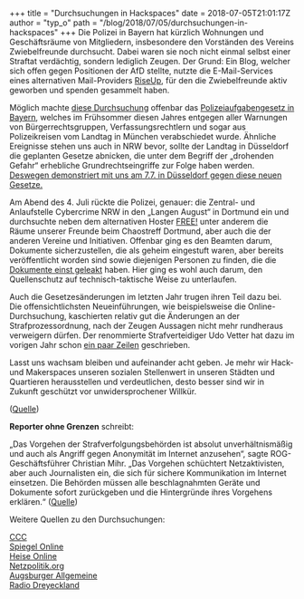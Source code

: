 +++
title = "Durchsuchungen in Hackspaces"
date = 2018-07-05T21:01:17Z
author = "typ_o"
path = "/blog/2018/07/05/durchsuchungen-in-hackspaces"
+++
Die Polizei in Bayern hat kürzlich Wohnungen und Geschäftsräume von
Mitgliedern, insbesondere den Vorständen des Vereins Zwiebelfreunde
durchsucht. Dabei waren sie noch nicht einmal selbst einer Straftat
verdächtig, sondern lediglich Zeugen. Der Grund: Ein Blog, welcher sich
offen gegen Positionen der AfD stellte, nutzte die E-Mail-Services eines
alternativen Mail-Providers [RiseUp](https://riseup.net/), für den die
Zwiebelfreunde aktiv geworben und spenden gesammelt haben.

Möglich machte [diese
Durchsuchung](https://netzpolitik.org/2018/zwiebelfreunde-durchsuchungen-wenn-zeugen-wie-straftaeter-behandelt-werden/)
offenbar das [Polizeiaufgabengesetz in
Bayern](https://www.br.de/nachrichten/das-neue-polizeiaufgabengesetz-kurz-erklaert-100.html),
welches im Frühsommer diesen Jahres entgegen aller Warnungen von
Bürgerrechtsgruppen, Verfassungsrechtlern und sogar aus Polizeikreisen
vom Landtag in München verabschiedet wurde. Ähnliche Ereignisse stehen
uns auch in NRW bevor, sollte der Landtag in Düsseldorf die geplanten
Gesetze abnicken, die unter dem Begriff der „drohenden Gefahr“
erhebliche Grundrechtseingriffe zur Folge haben werden. [Deswegen
demonstriert mit uns am 7.7. in Düsseldorf gegen diese neuen
Gesetze.](https://www.no-polizeigesetz-nrw.de/demo-7-7/)

Am Abend des 4. Juli rückte die Polizei, genauer: die Zentral- und
Anlaufstelle Cybercrime NRW in den „Langen August“ in Dortmund ein und
durchsuchte neben dem alternativen Hoster [FREE\!](http://www.free.de/)
unter anderem die Räume unserer Freunde beim Chaostreff Dortmund, aber
auch die der anderen Vereine und Initiativen. Offenbar ging es den
Beamten darum, Dokumente sicherzustellen, die als geheim eingestuft
waren, aber bereits veröffentlicht worden sind sowie diejenigen Personen
zu finden, die die [Dokumente einst
geleakt](https://www1.wdr.de/nachrichten/ruhrgebiet/cybercrime-razzia-dortmund-nordstadt-100.html)
haben. Hier ging es wohl auch darum, den Quellenschutz auf
technisch-taktische Weise zu unterlaufen.

Auch die Gesetzesänderungen im letzten Jahr trugen ihren Teil dazu bei.
Die offensichtlichsten Neueinführungen, wie beispielsweise die
Online-Durchsuchung, kaschierten relativ gut die Änderungen an der
Strafprozessordnung, nach der Zeugen Aussagen nicht mehr rundheraus
verweigern dürfen. Der renommierte Strafverteidiger Udo Vetter hat dazu
im vorigen Jahr schon [ein paar
Zeilen](https://www.lawblog.de/index.php/archives/2017/06/23/schoene-neue-zeugenwelt/)
geschrieben.

Lasst uns wachsam bleiben und aufeinander acht geben. Je mehr wir Hack-
und Makerspaces unseren sozialen Stellenwert in unseren Städten und
Quartieren herausstellen und verdeutlichen, desto besser sind wir in
Zukunft geschützt vor unwidersprochener Willkür.

([Quelle](https://www.devtal.de/blog/2018/07/05/pag-firstfallout/))

**Reporter ohne Grenzen** schreibt:

„Das Vorgehen der Strafverfolgungsbehörden ist absolut unverhältnismäßig
und auch als Angriff gegen Anonymität im Internet anzusehen“, sagte
ROG-Geschäftsführer Christian Mihr. „Das Vorgehen schüchtert
Netzaktivisten, aber auch Journalisten ein, die sich für sichere
Kommunikation im Internet einsetzen. Die Behörden müssen alle
beschlagnahmten Geräte und Dokumente sofort zurückgeben und die
Hintergründe ihres Vorgehens erklären.“
([Quelle](https://www.reporter-ohne-grenzen.de/deutschland/alle-meldungen/meldung/solidaritaet-mit-netzaktivisten/))

Weitere Quellen zu den Durchsuchungen:

[CCC](https://www.ccc.de/de/updates/2018/hausdurchsuchungen-bei-vereinsvorstanden-der-zwiebelfreunde-und-im-openlab-augsburg)  
[Spiegel
Online](http://www.spiegel.de/netzwelt/web/hausdurchsuchungen-bei-netzaktivisten-chaos-computer-club-kritisiert-polizeivorgehen-a-1216463.html)  
[Heise
Online](https://www.heise.de/newsticker/meldung/Massive-CCC-Kritik-an-Polizei-Hausdurchsuchung-bei-Datenschutz-Aktivisten-4098764.html)  
[Netzpolitik.org](https://netzpolitik.org/2018/zwiebelfreunde-durchsuchungen-wenn-zeugen-wie-straftaeter-behandelt-werden/)  
[Augsburger
Allgemeine](https://www.augsburger-allgemeine.de/augsburg/Als-der-Staatsschutz-ins-Augsburger-Open-Lab-kam-id51549741.html?utm_campaign=Echobox&utm_medium=augsburg&utm_source=Twitter#Echobox=1530695341)  
[Radio
Dreyeckland](https://rdl.de/beitrag/beschlagnahme-bei-riseup-tor-und-tails-support-netzwerk-und-ccc-nahen-openlab-augsburg)

